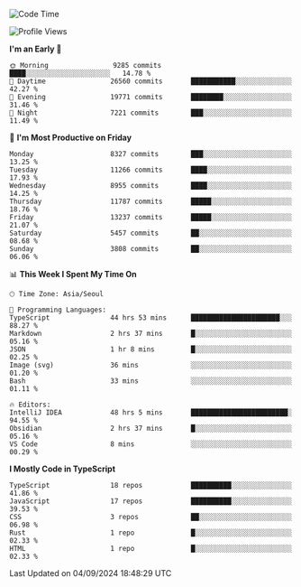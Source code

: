 <!--START_SECTION:waka-->
![Code Time](http://img.shields.io/badge/Code%20Time-6%2C686%20hrs%2023%20mins-blue)

![Profile Views](http://img.shields.io/badge/Profile%20Views-0-blue)

**I'm an Early 🐤** 

```text
🌞 Morning                9285 commits        ████░░░░░░░░░░░░░░░░░░░░░   14.78 % 
🌆 Daytime                26560 commits       ███████████░░░░░░░░░░░░░░   42.27 % 
🌃 Evening                19771 commits       ████████░░░░░░░░░░░░░░░░░   31.46 % 
🌙 Night                  7221 commits        ███░░░░░░░░░░░░░░░░░░░░░░   11.49 % 
```
📅 **I'm Most Productive on Friday** 

```text
Monday                   8327 commits        ███░░░░░░░░░░░░░░░░░░░░░░   13.25 % 
Tuesday                  11266 commits       ████░░░░░░░░░░░░░░░░░░░░░   17.93 % 
Wednesday                8955 commits        ████░░░░░░░░░░░░░░░░░░░░░   14.25 % 
Thursday                 11787 commits       █████░░░░░░░░░░░░░░░░░░░░   18.76 % 
Friday                   13237 commits       █████░░░░░░░░░░░░░░░░░░░░   21.07 % 
Saturday                 5457 commits        ██░░░░░░░░░░░░░░░░░░░░░░░   08.68 % 
Sunday                   3808 commits        ██░░░░░░░░░░░░░░░░░░░░░░░   06.06 % 
```


📊 **This Week I Spent My Time On** 

```text
🕑︎ Time Zone: Asia/Seoul

💬 Programming Languages: 
TypeScript               44 hrs 53 mins      ██████████████████████░░░   88.27 % 
Markdown                 2 hrs 37 mins       █░░░░░░░░░░░░░░░░░░░░░░░░   05.16 % 
JSON                     1 hr 8 mins         █░░░░░░░░░░░░░░░░░░░░░░░░   02.25 % 
Image (svg)              36 mins             ░░░░░░░░░░░░░░░░░░░░░░░░░   01.20 % 
Bash                     33 mins             ░░░░░░░░░░░░░░░░░░░░░░░░░   01.11 % 

🔥 Editors: 
IntelliJ IDEA            48 hrs 5 mins       ████████████████████████░   94.55 % 
Obsidian                 2 hrs 37 mins       █░░░░░░░░░░░░░░░░░░░░░░░░   05.16 % 
VS Code                  8 mins              ░░░░░░░░░░░░░░░░░░░░░░░░░   00.29 % 
```

**I Mostly Code in TypeScript** 

```text
TypeScript               18 repos            ██████████░░░░░░░░░░░░░░░   41.86 % 
JavaScript               17 repos            ██████████░░░░░░░░░░░░░░░   39.53 % 
CSS                      3 repos             ██░░░░░░░░░░░░░░░░░░░░░░░   06.98 % 
Rust                     1 repo              █░░░░░░░░░░░░░░░░░░░░░░░░   02.33 % 
HTML                     1 repo              █░░░░░░░░░░░░░░░░░░░░░░░░   02.33 % 
```




 Last Updated on 04/09/2024 18:48:29 UTC
<!--END_SECTION:waka-->
